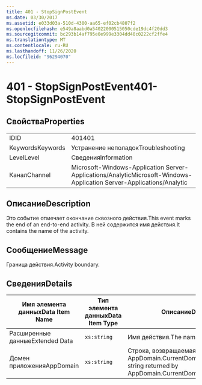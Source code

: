 ```yaml
---
title: 401 - StopSignPostEvent
ms.date: 03/30/2017
ms.assetid: e033d03a-510d-4300-aa65-ef02cb4807f2
ms.openlocfilehash: e549a8aabd0a54022000515050cde19dc4f20dd3
ms.sourcegitcommit: bc293b14af795e0e999e3304dd40c0222cf2ffe4
ms.translationtype: MT
ms.contentlocale: ru-RU
ms.lasthandoff: 11/26/2020
ms.locfileid: "96294070"
---
```

# <a name="401--stopsignpostevent"></a><span data-ttu-id="25ee2-102">401 - StopSignPostEvent</span><span class="sxs-lookup"><span data-stu-id="25ee2-102">401- StopSignPostEvent</span></span>

## <a name="properties"></a><span data-ttu-id="25ee2-103">Свойства</span><span class="sxs-lookup"><span data-stu-id="25ee2-103">Properties</span></span>  
  
|||  
|-|-|  
|<span data-ttu-id="25ee2-104">ID</span><span class="sxs-lookup"><span data-stu-id="25ee2-104">ID</span></span>|<span data-ttu-id="25ee2-105">401</span><span class="sxs-lookup"><span data-stu-id="25ee2-105">401</span></span>|  
|<span data-ttu-id="25ee2-106">Keywords</span><span class="sxs-lookup"><span data-stu-id="25ee2-106">Keywords</span></span>|<span data-ttu-id="25ee2-107">Устранение неполадок</span><span class="sxs-lookup"><span data-stu-id="25ee2-107">Troubleshooting</span></span>|  
|<span data-ttu-id="25ee2-108">Level</span><span class="sxs-lookup"><span data-stu-id="25ee2-108">Level</span></span>|<span data-ttu-id="25ee2-109">Сведения</span><span class="sxs-lookup"><span data-stu-id="25ee2-109">Information</span></span>|  
|<span data-ttu-id="25ee2-110">Канал</span><span class="sxs-lookup"><span data-stu-id="25ee2-110">Channel</span></span>|<span data-ttu-id="25ee2-111">Microsoft-Windows-Application Server-Applications/Analytic</span><span class="sxs-lookup"><span data-stu-id="25ee2-111">Microsoft-Windows-Application Server-Applications/Analytic</span></span>|  
  
## <a name="description"></a><span data-ttu-id="25ee2-112">Описание</span><span class="sxs-lookup"><span data-stu-id="25ee2-112">Description</span></span>  

 <span data-ttu-id="25ee2-113">Это событие отмечает окончание сквозного действия.</span><span class="sxs-lookup"><span data-stu-id="25ee2-113">This event marks the end of an end-to-end activity.</span></span> <span data-ttu-id="25ee2-114">В ней содержится имя действия.</span><span class="sxs-lookup"><span data-stu-id="25ee2-114">It contains the name of the activity.</span></span>  
  
## <a name="message"></a><span data-ttu-id="25ee2-115">Сообщение</span><span class="sxs-lookup"><span data-stu-id="25ee2-115">Message</span></span>  

 <span data-ttu-id="25ee2-116">Граница действия.</span><span class="sxs-lookup"><span data-stu-id="25ee2-116">Activity boundary.</span></span>  
  
## <a name="details"></a><span data-ttu-id="25ee2-117">Сведения</span><span class="sxs-lookup"><span data-stu-id="25ee2-117">Details</span></span>  
  
|<span data-ttu-id="25ee2-118">Имя элемента данных</span><span class="sxs-lookup"><span data-stu-id="25ee2-118">Data Item Name</span></span>|<span data-ttu-id="25ee2-119">Тип элемента данных</span><span class="sxs-lookup"><span data-stu-id="25ee2-119">Data Item Type</span></span>|<span data-ttu-id="25ee2-120">Описание</span><span class="sxs-lookup"><span data-stu-id="25ee2-120">Description</span></span>|  
|--------------------|--------------------|-----------------|  
|<span data-ttu-id="25ee2-121">Расширенные данные</span><span class="sxs-lookup"><span data-stu-id="25ee2-121">Extended Data</span></span>|`xs:string`|<span data-ttu-id="25ee2-122">Имя действия.</span><span class="sxs-lookup"><span data-stu-id="25ee2-122">The name of the activity.</span></span>|  
|<span data-ttu-id="25ee2-123">Домен приложения</span><span class="sxs-lookup"><span data-stu-id="25ee2-123">AppDomain</span></span>|`xs:string`|<span data-ttu-id="25ee2-124">Строка, возвращаемая AppDomain.CurrentDomain.FriendlyName.</span><span class="sxs-lookup"><span data-stu-id="25ee2-124">The string returned by AppDomain.CurrentDomain.FriendlyName.</span></span>|
